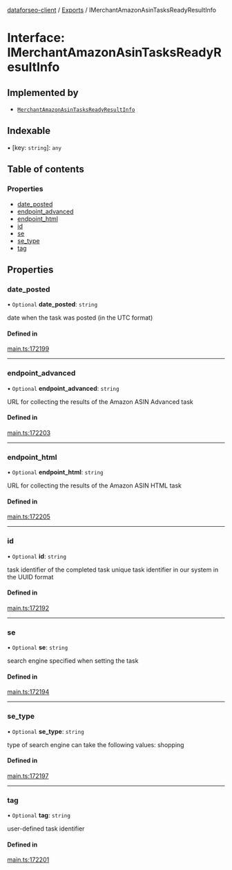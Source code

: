 [dataforseo-client](../README.md) / [Exports](../modules.md) / IMerchantAmazonAsinTasksReadyResultInfo

# Interface: IMerchantAmazonAsinTasksReadyResultInfo

## Implemented by

- [`MerchantAmazonAsinTasksReadyResultInfo`](../classes/MerchantAmazonAsinTasksReadyResultInfo.md)

## Indexable

▪ [key: `string`]: `any`

## Table of contents

### Properties

- [date\_posted](IMerchantAmazonAsinTasksReadyResultInfo.md#date_posted)
- [endpoint\_advanced](IMerchantAmazonAsinTasksReadyResultInfo.md#endpoint_advanced)
- [endpoint\_html](IMerchantAmazonAsinTasksReadyResultInfo.md#endpoint_html)
- [id](IMerchantAmazonAsinTasksReadyResultInfo.md#id)
- [se](IMerchantAmazonAsinTasksReadyResultInfo.md#se)
- [se\_type](IMerchantAmazonAsinTasksReadyResultInfo.md#se_type)
- [tag](IMerchantAmazonAsinTasksReadyResultInfo.md#tag)

## Properties

### date\_posted

• `Optional` **date\_posted**: `string`

date when the task was posted (in the UTC format)

#### Defined in

[main.ts:172199](https://github.com/dataforseo/TypeScriptClient/blob/7ca1aa4/main.ts#L172199)

___

### endpoint\_advanced

• `Optional` **endpoint\_advanced**: `string`

URL for collecting the results of the Amazon ASIN Advanced task

#### Defined in

[main.ts:172203](https://github.com/dataforseo/TypeScriptClient/blob/7ca1aa4/main.ts#L172203)

___

### endpoint\_html

• `Optional` **endpoint\_html**: `string`

URL for collecting the results of the Amazon ASIN HTML task

#### Defined in

[main.ts:172205](https://github.com/dataforseo/TypeScriptClient/blob/7ca1aa4/main.ts#L172205)

___

### id

• `Optional` **id**: `string`

task identifier of the completed task
unique task identifier in our system in the UUID format

#### Defined in

[main.ts:172192](https://github.com/dataforseo/TypeScriptClient/blob/7ca1aa4/main.ts#L172192)

___

### se

• `Optional` **se**: `string`

search engine specified when setting the task

#### Defined in

[main.ts:172194](https://github.com/dataforseo/TypeScriptClient/blob/7ca1aa4/main.ts#L172194)

___

### se\_type

• `Optional` **se\_type**: `string`

type of search engine
can take the following values: shopping

#### Defined in

[main.ts:172197](https://github.com/dataforseo/TypeScriptClient/blob/7ca1aa4/main.ts#L172197)

___

### tag

• `Optional` **tag**: `string`

user-defined task identifier

#### Defined in

[main.ts:172201](https://github.com/dataforseo/TypeScriptClient/blob/7ca1aa4/main.ts#L172201)
